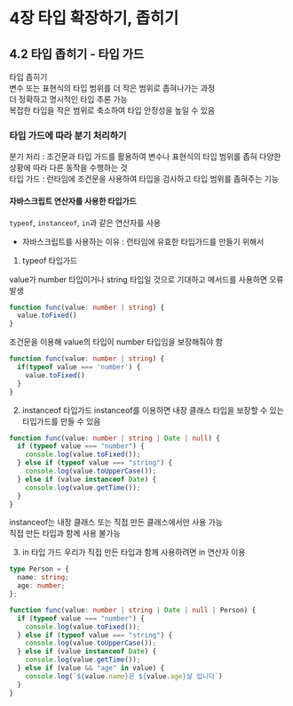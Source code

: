 # 4장 타입 확장하기, 좁히기
## 4.2 타입 좁히기 - 타입 가드

타입 좁히기   
변수 또는 표현식의 타입 범위를 더 작은 범위로 좁혀나가는 과정   
더 정확하고 명시적인 타입 추론 가능   
복잡한 타입을 작은 범위로 축소하여 타입 안정성을 높일 수 있음   

### 타입 가드에 따라 분기 처리하기
분기 처리 : 조건문과 타입 가드를 활용하여 변수나 표현식의 타입 범위를 좁혀 다양한 상황에 따라 다른 동작을 수행하는 것   
타입 가드 : 런타임에 조건문을 사용하여 타입을 검사하고 타입 범위를 좁혀주는 기능   

#### 자바스크립트 연산자를 사용한 타입가드   
`typeof`, `instanceof`, `in`과 같은 연산자를 사용  
- 자바스크립트를 사용하는 이유 : 런타임에 유효한 타입가드를 만들기 위해서 

1. typeof 타입가드 

value가 number 타입이거나 string 타입일 것으로 기대하고 메서드를 사용하면 오류 발생   
```ts
function func(value: number | string) {
  value.toFixed()
}
```
조건문을 이용해 value의 타입이 number 타입임을 보장해줘야 함
```ts
function func(value: number | string) {
  if(typeof value === 'number') {
    value.toFixed()
  }
}
```

2. instanceof 타입가드 
instanceof를 이용하면 내장 클래스 타입을 보장할 수 있는 타입가드를 만들 수 있음   
```ts
function func(value: number | string | Date | null) {
  if (typeof value === "number") {
    console.log(value.toFixed());
  } else if (typeof value === "string") {
    console.log(value.toUpperCase());
  } else if (value instanceof Date) {
    console.log(value.getTime());
  }
}
```
instanceof는 내장 클래스 또는 직접 만든 클래스에서만 사용 가능   
직접 만든 타입과 함께 사용 불가능  

3. in 타입 가드
우리가 직접 만든 타입과 함께 사용하려면 in 연산자 이용
```ts
type Person = {
  name: string;
  age: number;
};

function func(value: number | string | Date | null | Person) {
  if (typeof value === "number") {
    console.log(value.toFixed());
  } else if (typeof value === "string") {
    console.log(value.toUpperCase());
  } else if (value instanceof Date) {
    console.log(value.getTime());
  } else if (value && "age" in value) {
    console.log(`${value.name}은 ${value.age}살 입니다`)
  }
}
```
